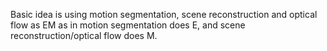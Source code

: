 Basic idea is using motion segmentation, scene reconstruction and optical flow as EM as in motion segmentation does E, and scene reconstruction/optical flow does M.
